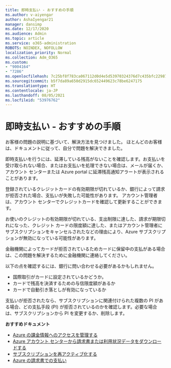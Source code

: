 ```yaml
---
title: 即時支払い - おすすめの手順
ms.author: v-aiyengar
author: AshaIyengar21
manager: dansimp
ms.date: 12/17/2020
ms.audience: Admin
ms.topic: article
ms.service: o365-administration
ROBOTS: NOINDEX, NOFOLLOW
localization_priority: Normal
ms.collection: Adm_O365
ms.custom:
- "9004164"
- "7286"
ms.openlocfilehash: 7c25bf8f783ca067112d0d4e5d53970324376d7c435bfc22987508edc03f9e02
ms.sourcegitcommit: b5f7da89a650d2915dc652449623c78be6247175
ms.translationtype: HT
ms.contentlocale: ja-JP
ms.lasthandoff: 08/05/2021
ms.locfileid: "53976762"
---
```

# <a name="make-immediate-payment---recommended-steps"></a>即時支払い - おすすめの手順

お客様の問題の説明に基づいて、解決方法を見つけました。 ほとんどのお客様は、ドキュメントに従って、自分で問題を解決できました。

即時支払いを行うには、延滞している残高がないことを確認します。お支払いを受け取られない場合、またはお支払いを処理できない場合は、メールが届くか、アカウント センターまたは Azure portal に延滞残高通知アラートが表示されることがあります。 

登録されているクレジットカードの有効期限が切れているか、銀行によって請求が拒否された場合、支払いが失敗した可能性があります。 アカウント管理者は、アカウント センターでクレジットカードを確認して更新することができます。 

お使いのクレジットの有効期限が切れている、支出制限に達した、請求が期限切れになった、クレジット カードの限度額に達した、またはアカウント管理者にサブスクリプションをキャンセルされたなどの理由により、Azure サブスクリプションが無効になっている可能性があります。  

金融機関によってカードが拒否されているためカードに保留中の支払がある場合は、この問題を解決するために金融機関に連絡してください。  

以下の点を確認するには、銀行に問い合わせる必要があるかもしれません。

- 国際取引がカードに設定されているかどうか。 
- カードで残高を決済するための与信限度額があるか 
- カードで自動引き落としが有効になっているか 

支払いが拒否されたなら、サブスクリプションに関連付けられた複数の PI がある場合、どの支払手段 (PI) が拒否されているのかを確認します。必要な場合は、サブスクリプションから PI を変更するか、削除します。 

**おすすめドキュメント** 

- [Azure の課金情報へのアクセスを管理する](https://docs.microsoft.com/azure/billing/billing-manage-access?WT.mc_id=Portal-Microsoft_Azure_Support)
- [Azure アカウント センターから請求書または利用状況データをダウンロードする](https://docs.microsoft.com/azure/billing/billing-download-azure-invoice-daily-usage-date?WT.mc_id=Portal-Microsoft_Azure_Support)
- [サブスクリプションを再アクティブ化する](https://docs.microsoft.com/azure/billing/billing-subscription-become-disable?WT.mc_id=Portal-Microsoft_Azure_Support)
- [Azure の請求書での支払い](https://docs.microsoft.com/azure/cost-management-billing/manage/pay-by-invoice) 